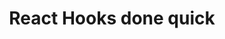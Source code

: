 ---
layout: post
description: Everything you need to know about React Hooks without any of the exposition.
categories: [react, webdev]
title: React Hooks done quick
---